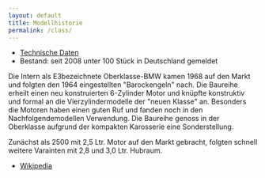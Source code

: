 ```yaml
---
layout: default
title: Modellhistorie
permalink: /class/
---
```


* [Technische Daten](https://de.wikipedia.org/wiki/BMW_E3#Motoren)
* Bestand: seit 2008 unter 100 Stück in Deutschland gemeldet


Die Intern als E3bezeichnete Oberklasse-BMW kamen 1968 auf den Markt und folgten den 1964 eingestellten "Barockengeln" nach. Die Baureihe erheilt einen neu konstruierten 6-Zylinder Motor und knüpfte konstruktiv und formal an die Vierzylindermodelle der "neuen Klasse" an. Besonders die Motoren haben einen guten Ruf und fanden noch in den Nachfolgendemodellen Verwendung. Die Baureihe genoss in der Oberklasse aufgrund der kompakten Karosserie eine Sonderstellung.

Zunächst als 2500 mit 2,5 Ltr. Motor auf den Markt gebracht, folgten schnell weitere Varainten mit 2,8 und 3,0 Ltr. Hubraum.

* [Wikipedia](https://de.wikipedia.org/wiki/BMW_E3)

